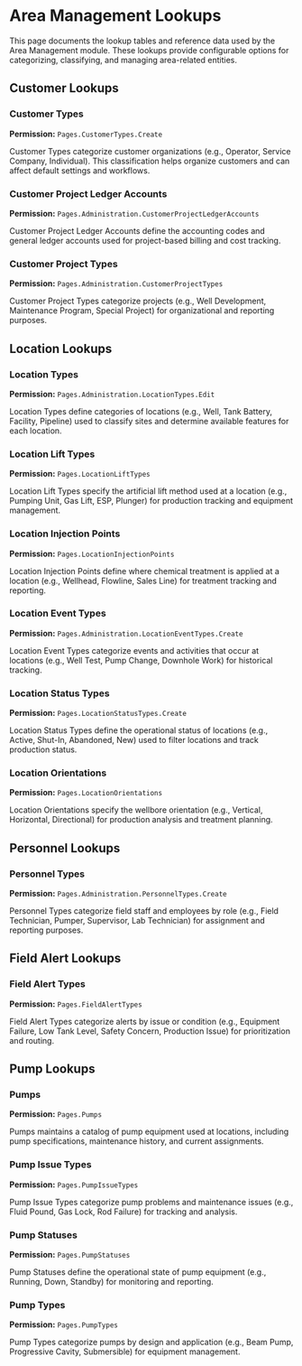 # Area Management Lookups

This page documents the lookup tables and reference data used by the Area Management module. These lookups provide configurable options for categorizing, classifying, and managing area-related entities.


## Customer Lookups

### Customer Types
**Permission:** `Pages.CustomerTypes.Create`

Customer Types categorize customer organizations (e.g., Operator, Service Company, Individual). This classification helps organize customers and can affect default settings and workflows.

### Customer Project Ledger Accounts
**Permission:** `Pages.Administration.CustomerProjectLedgerAccounts`

Customer Project Ledger Accounts define the accounting codes and general ledger accounts used for project-based billing and cost tracking.

### Customer Project Types
**Permission:** `Pages.Administration.CustomerProjectTypes`

Customer Project Types categorize projects (e.g., Well Development, Maintenance Program, Special Project) for organizational and reporting purposes.

## Location Lookups

### Location Types
**Permission:** `Pages.Administration.LocationTypes.Edit`

Location Types define categories of locations (e.g., Well, Tank Battery, Facility, Pipeline) used to classify sites and determine available features for each location.

### Location Lift Types
**Permission:** `Pages.LocationLiftTypes`

Location Lift Types specify the artificial lift method used at a location (e.g., Pumping Unit, Gas Lift, ESP, Plunger) for production tracking and equipment management.

### Location Injection Points
**Permission:** `Pages.LocationInjectionPoints`

Location Injection Points define where chemical treatment is applied at a location (e.g., Wellhead, Flowline, Sales Line) for treatment tracking and reporting.

### Location Event Types
**Permission:** `Pages.Administration.LocationEventTypes.Create`

Location Event Types categorize events and activities that occur at locations (e.g., Well Test, Pump Change, Downhole Work) for historical tracking.

### Location Status Types
**Permission:** `Pages.LocationStatusTypes.Create`

Location Status Types define the operational status of locations (e.g., Active, Shut-In, Abandoned, New) used to filter locations and track production status.

### Location Orientations
**Permission:** `Pages.LocationOrientations`

Location Orientations specify the wellbore orientation (e.g., Vertical, Horizontal, Directional) for production analysis and treatment planning.

## Personnel Lookups

### Personnel Types
**Permission:** `Pages.Administration.PersonnelTypes.Create`

Personnel Types categorize field staff and employees by role (e.g., Field Technician, Pumper, Supervisor, Lab Technician) for assignment and reporting purposes.

## Field Alert Lookups

### Field Alert Types
**Permission:** `Pages.FieldAlertTypes`

Field Alert Types categorize alerts by issue or condition (e.g., Equipment Failure, Low Tank Level, Safety Concern, Production Issue) for prioritization and routing.

## Pump Lookups

### Pumps
**Permission:** `Pages.Pumps`

Pumps maintains a catalog of pump equipment used at locations, including pump specifications, maintenance history, and current assignments.

### Pump Issue Types
**Permission:** `Pages.PumpIssueTypes`

Pump Issue Types categorize pump problems and maintenance issues (e.g., Fluid Pound, Gas Lock, Rod Failure) for tracking and analysis.

### Pump Statuses
**Permission:** `Pages.PumpStatuses`

Pump Statuses define the operational state of pump equipment (e.g., Running, Down, Standby) for monitoring and reporting.

### Pump Types
**Permission:** `Pages.PumpTypes`

Pump Types categorize pumps by design and application (e.g., Beam Pump, Progressive Cavity, Submersible) for equipment management.

